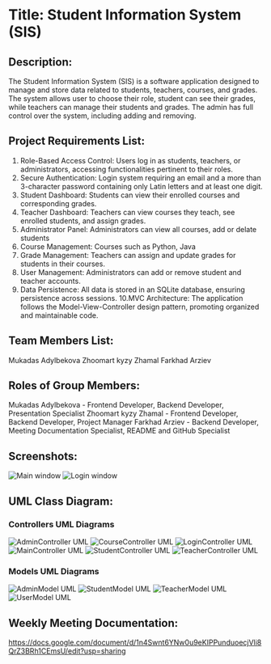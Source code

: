 # Title: Student Information System (SIS)

## Description:
The Student Information System (SIS) is a software application designed to manage and store data related to students, teachers, courses, and grades. The system allows user to choose their role, student can see their grades, while teachers can manage their students and grades. The admin has full control over the system, including adding and removing.

## Project Requirements List:

1. Role-Based Access Control: Users log in as students, teachers, or administrators, accessing functionalities pertinent to their roles.
2. Secure Authentication: Login system requiring an email and a more than 3-character password containing only Latin letters and at least one digit.
3. Student Dashboard: Students can view their enrolled courses and corresponding grades.
4. Teacher Dashboard: Teachers can view courses they teach, see enrolled students, and assign grades.
5. Administrator Panel: Administrators can view all courses, add or delate students
6. Course Management: Courses such as Python, Java
7. Grade Management: Teachers can assign and update grades for students in their
courses.
8. User Management: Administrators can add or remove student and teacher accounts.
9. Data Persistence: All data is stored in an SQLite database, ensuring persistence across sessions.
10.MVC Architecture: The application follows the Model-View-Controller design pattern, promoting organized and maintainable code.

## Team Members List:
Mukadas Adylbekova 
Zhoomart kyzy Zhamal
Farkhad Arziev

## Roles of Group Members: 
Mukadas Adylbekova -  Frontend Developer, Backend Developer,  Presentation Specialist
Zhoomart kyzy Zhamal - Frontend Developer, Backend Developer,  Project Manager
Farkhad Arziev - Backend Developer, Meeting Documentation Specialist,  README and GitHub Specialist 


 ## Screenshots:
![Main window](KeyAspects1.png)
![Login window](KeyAspects2.png)




 ## UML Class Diagram:
 ### Controllers UML Diagrams
  ![AdminController UML](AdminControllerUml.png)
  ![CourseController UML](CourseControllerUml.png)
  ![LoginController UML](LoginControllerUml.png)
  ![MainController UML](MainControllerUml.png)
  ![StudentController UML](StudentControllerUml.png)
  ![TeacherController UML](TeacherControllerUml.png)
 ### Models UML Diagrams
  ![AdminModel UML](AdminModelUml.png)
  ![StudentModel UML](StudentModelUml.png)
  ![TeacherModel UML](TeacherModelUml.png)
  ![UserModel UML](UserModelUml.png)

  

## Weekly Meeting Documentation:
 https://docs.google.com/document/d/1n4Swnt6YNw0u9eKIPPunduoecjVli8QrZ3BRh1CEmsU/edit?usp=sharing
